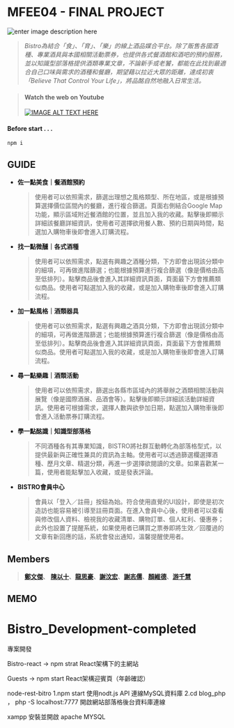 # MFEE04 - FINAL PROJECT

![enter image description here](https://images.plurk.com/UVluLISyQrl2nX0lUtScY.png)

> *Bistro為結合「食」、「育」、「樂」的線上酒品媒合平台。除了販售各國酒種、專業酒具與本國相關活動票券，也提供各式餐酒館和酒吧的預約服務，並以知識型部落格提供酒類專業文章，不論新手或老饕，都能在此找到最適合自己口味與需求的酒種和餐廳，期望藉以拉近大眾的距離，達成初衷「Believe That Control Your Life」，將品酩自然地融入日常生活。*

> #### Watch the web on Youtube  
> [![IMAGE ALT TEXT HERE](https://img.youtube.com/vi/45EAjoFliCM/0.jpg)](https://youtu.be/45EAjoFliCM)

#### Before start . . .

    npm i

## GUIDE

- **佐一點美食｜餐酒館預約**
	> 使用者可以依照需求，篩選出理想之風格類型、所在地區，或是根據預算選擇價位區間內的餐廳，進行複合篩選。頁面右側結合Google Map功能，顯示區域附近餐酒館的位置，並且加入我的收藏。點擊後即顯示詳細該餐廳詳細資訊，使用者可選擇欲用餐人數、預約日期與時間，點選加入購物車後即會進入訂購流程。
	
- **找一點微醺｜各式酒種**
	> 使用者可以依照需求，點選有興趣之酒種分類，下方即會出現該分類中的細項，可再做進階篩選；也能根據預算進行複合篩選（像是價格由高至低排列）。點擊商品後會進入其詳細資訊頁面，頁面最下方會推薦類似商品。使用者可點選加入我的收藏，或是加入購物車後即會進入訂購流程。

- **加一點風格｜酒類器具**
	> 使用者可以依照需求，點選有興趣之酒具分類，下方即會出現該分類中的細項，可再做進階篩選；也能根據預算進行複合篩選（像是價格由高至低排列）。點擊商品後會進入其詳細資訊頁面，頁面最下方會推薦類似商品。使用者可點選加入我的收藏，或是加入購物車後即會進入訂購流程。
	
- **尋一點樂趣｜酒類活動**
	> 使用者可以依照需求，篩選出各縣市區域內的將舉辦之酒類相關活動與展覽（像是國際酒展、品酒會等）。點擊後即顯示詳細該活動詳細資訊。使用者可根據需求，選擇人數與欲參加日期，點選加入購物車後即會進入活動票券訂購流程。
	
- **學一點酩識｜知識型部落格**
	> 不同酒種各有其專業知識，BISTRO將社群互動轉化為部落格型式，以提供最新與正確性兼具的資訊為主軸。使用者可以透過篩選欄選擇酒種、歷月文章、精選分類，再進一步選擇欲閱讀的文章。如果喜歡某一篇，使用者能點擊加入收藏，或是發表評論。
	
- **BISTRO會員中心**
	> 會員以「登入／註冊」按鈕為始。符合使用直覺的UI設計，即使是初次造訪也能容易被引導至註冊頁面。在進入會員中心後，使用者可以查看與修改個人資料、檢視我的收藏清單、購物訂單、個人紅利、優惠券；此外也設置了提醒系統，如果使用者已購買之票券即將生效／回覆過的文章有新回應的話，系統會發出通知，溫馨提醒使用者。



## Members

>  [**鄭文傑**](https://github.com/milkyeway)、  [**陳以十**](https://github.com/monkeychen528)、[**龍思豪**](https://github.com/cyruslung)、[**謝汶宏**](https://github.com/kissyin520)、[**謝忞儒**](https://github.com/Xie1358)、[**顏維德**](https://github.com/st9866101)、[**游千慧**](https://github.com/yuu-chien)



## MEMO




# Bistro_Development-completed
專案開發

Bistro-react -> npm strat  React架構下的主網站

Guests  -> npm start  React架構迎賓頁（年齡確認）

node-rest-bitro
1.npm start   使用nodt.js API 連線MySQL資料庫
2.cd blog_php ， php -S localhost:7777 開啟網站部落格後台資料庫連線


xampp 安裝並開啟 apache MYSQL
